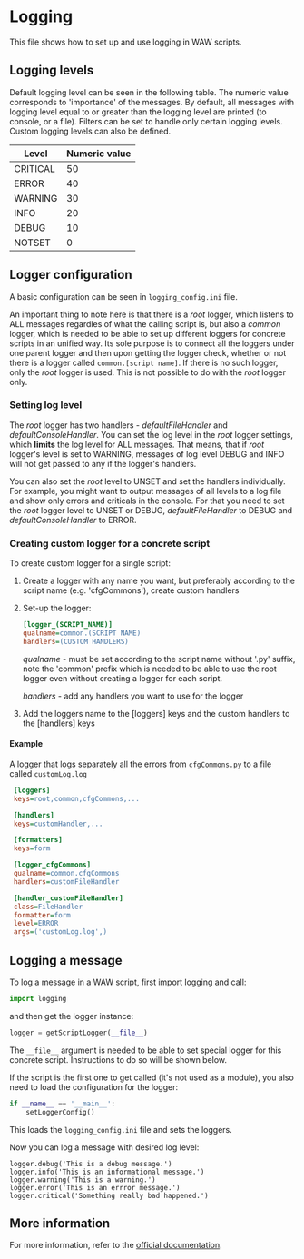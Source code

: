 # Logging
This file shows how to set up and use logging in WAW scripts.

## Logging levels
Default logging level can be seen in the following table. The numeric value corresponds to 'importance' of the messages. By default, all messages with logging level equal to or greater than the logging level are printed (to console, or a file). Filters can be set to handle only certain logging levels. Custom logging levels can also be defined.

| Level    | Numeric value |
|----------|-------|
| CRITICAL | 50    |
| ERROR    | 40    |
| WARNING  | 30    |
| INFO     | 20    |
| DEBUG    | 10    |
| NOTSET   | 0     |

## Logger configuration
A basic configuration can be seen in  `logging_config.ini` file.

An important thing to note here is that there is a _root_ logger, which listens to ALL messages regardles of what the calling script is, but also a _common_ logger, which is needed to be able to set up different loggers for concrete scripts in an unified way. Its sole purpose is to connect all the loggers under one parent logger and then upon getting the logger check, whether or not there is a logger called `common.[script name]`. If there is no such logger, only the _root_ logger is used. This is not possible to do with the _root_ logger only.

### Setting log level
The _root_ logger has two handlers - _defaultFileHandler_ and _defaultConsoleHandler_. You can set the log level in the _root_ logger settings, which **limits**  the log level for ALL messages. That means, that if _root_ logger's level is set to WARNING, messages of log level DEBUG and INFO will not get passed to any if the logger's handlers. 

You can also set the _root_ level to UNSET and set the handlers individually. For example, you might want to output messages of all levels to a log file and show only errors and criticals in the console. For that you need to set the _root_ logger level to UNSET or DEBUG, _defaultFileHandler_ to DEBUG and _defaultConsoleHandler_ to ERROR.

### Creating custom logger for a concrete script

To create custom logger for a single script:
1) Create a logger with any name you want, but preferably according to the script name (e.g. 'cfgCommons'), create custom handlers
2) Set-up the logger:
    ```ini
    [logger_(SCRIPT_NAME)]
    qualname=common.(SCRIPT NAME)
    handlers=(CUSTOM HANDLERS)
    ```
    _qualname_ - must be set according to the script name without '.py' suffix, note the 'common' prefix which is needed to be able to use the root logger even without creating a logger for each script.

    _handlers_ - add any handlers you want to use for the logger

3) Add the loggers name to the [loggers] keys and the custom handlers to the [handlers] keys


#### Example
A logger that logs separately all the errors from `cfgCommons.py` to a file called `customLog.log`

```ini
 [loggers]
 keys=root,common,cfgCommons,...

 [handlers]
 keys=customHandler,...

 [formatters]
 keys=form

 [logger_cfgCommons]
 qualname=common.cfgCommons
 handlers=customFileHandler

 [handler_customFileHandler]
 class=FileHandler
 formatter=form
 level=ERROR
 args=('customLog.log',)
```

## Logging a message
To log a message in a WAW script, first import logging and call:

```python
import logging
```

and then get the logger instance:

```python
logger = getScriptLogger(__file__)
```

The `__file__` argument is needed to be able to set special logger for this concrete script. Instructions to do so will be shown below.

If the script is the first one to get called (it's not used as a module), you also need to load the configuration for the logger:

```python
if __name__ == '__main__':
    setLoggerConfig()
```

This loads the `logging_config.ini` file and sets the loggers.

Now you can log a message with desired log level:
```
logger.debug('This is a debug message.')
logger.info('This is an informational message.')
logger.warning('This is a warning.')
logger.error('This is an errror message.')
logger.critical('Something really bad happened.')
```


## More information
For more information, refer to the [official documentation](https://docs.python.org/3/library/logging.html).